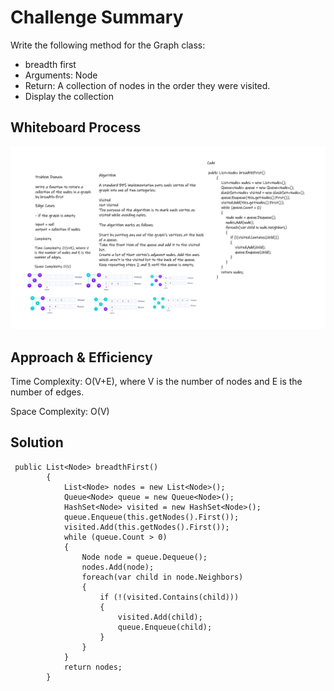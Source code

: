 # Challenge Summary
Write the following method for the Graph class:

- breadth first
- Arguments: Node
- Return: A collection of nodes in the order they were visited.
- Display the collection

## Whiteboard Process
![](./Whiteboard.png)

## Approach & Efficiency
Time Complexity: O(V+E), where V is the number of nodes and E is the number of edges.

Space Complexity: O(V)

## Solution
```
 public List<Node> breadthFirst()
        {
            List<Node> nodes = new List<Node>();
            Queue<Node> queue = new Queue<Node>();
            HashSet<Node> visited = new HashSet<Node>();
            queue.Enqueue(this.getNodes().First());
            visited.Add(this.getNodes().First());
            while (queue.Count > 0)
            {
                Node node = queue.Dequeue();
                nodes.Add(node);
                foreach(var child in node.Neighbors)
                {
                    if (!(visited.Contains(child)))
                    {
                        visited.Add(child);
                        queue.Enqueue(child);
                    }
                }
            }
            return nodes;
        }
```